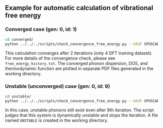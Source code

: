 ## Example for automatic calculation of vibrational free energy

### Converged case (gen: 0, id: 1)

```bash
cd converged/
python ../../../scripts/check_convergence_free_energy.py --VASP SPOSCAR --prim relaxed_final_symm.POSCAR.vasp --dfset DFSET_random_latest --ninc 2 --verbosity 1
```

This calculation converges after 2 iterations (only 4 DFT training dataset). 
For more details of the convergence check, please see `free_energy_history.txt`.
The converged phonon dispersion, DOS, and thermodynamic function are plotted in separate PDF files generated in the working directory.


### Unstable (unconverged) case (gen: 0, id: 9)

```bash
cd unstable/
python ../../../scripts/check_convergence_free_energy.py --VASP SPOSCAR --prim relaxed_final_symm.POSCAR.vasp --dfset DFSET_random_latest --ninc 2 --verbosity 1
```

In this case, unstable phonons still exist even after 9th iteration. 
The script judges that this system is dynamically unstable and stops the iteration.
A file named `UNSTABLE` is created in the working directory.
